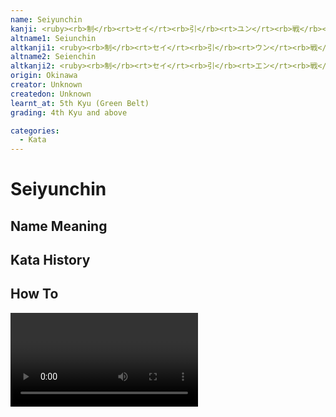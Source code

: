 ```yaml
---
name: Seiyunchin
kanji: <ruby><rb>制</rb><rt>セイ</rt><rb>引</rb><rt>ユン</rt><rb>戦</rb><rt>チン</rt></ruby>
altname1: Seiunchin
altkanji1: <ruby><rb>制</rb><rt>セイ</rt><rb>引</rb><rt>ウン</rt><rb>戦</rb><rt>チン</rt></ruby>
altname2: Seienchin
altkanji2: <ruby><rb>制</rb><rt>セイ</rt><rb>引</rb><rt>エン</rt><rb>戦</rb><rt>チン</rt></ruby>
origin: Okinawa
creator: Unknown
createdon: Unknown
learnt_at: 5th Kyu (Green Belt)
grading: 4th Kyu and above

categories:
  - Kata
---
```


# Seiyunchin

## Name Meaning

## Kata History

## How To

<Video url="https://www.youtube.com/watch?v=NBoU_T8VF_0" />

### Important Points

### Kata Techniques

- [Sukui Uke](/)
- [Nukite|Nukite Zuki](/)
- Fist on palm?
- [Hojo Oshi](/)
- palm strike wrist grab breakout
- [Hiji Ate](/)
- [Hojo Uke|Hojo Chudan Uke](/)
- [Gedan Barai](/)
- [Hari Uke](/)
- [Ura Ken Uchi](/)
- Double block
- [Age Zuki](/)
- Elbow bear hug breakout move ?
- [Shotei Uke](/)
- [Kuri Uke](/)

### Kata Stances

- [Musubi Dachi](/)
- [Shiko Dachi](/)
- [Sanchin Dachi](/)
- [Han Zenkutsu Dachi](/)
- [Renoji Dachi](/)
- [Bensoku Dachi](/)
- [Neko Ashi Dachi](/)

### Sandan Changes

## Bunkai

See [Seiyunchin (Bunkai)](/)
